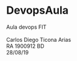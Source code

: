 # DevopsAula
Aula devops FIT<br/>      
Carlos Diego Ticona Arias<br/>
RA 1900912  BD<br/>
28/08/19
